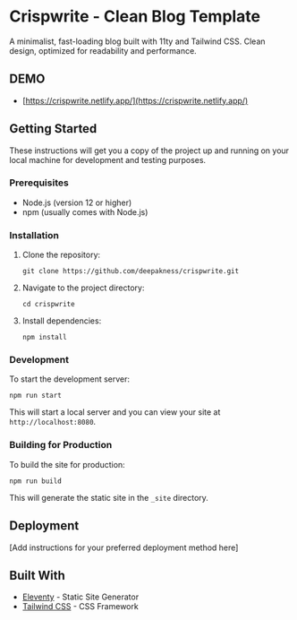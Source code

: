 # Crispwrite - Clean Blog Template

A minimalist, fast-loading blog built with 11ty and Tailwind CSS. Clean design, optimized for readability and performance.

## DEMO

- [https://crispwrite.netlify.app/](https://crispwrite.netlify.app/)

## Getting Started

These instructions will get you a copy of the project up and running on your local machine for development and testing purposes.

### Prerequisites

- Node.js (version 12 or higher)
- npm (usually comes with Node.js)

### Installation

1. Clone the repository:
   ```
   git clone https://github.com/deepakness/crispwrite.git
   ```
2. Navigate to the project directory:
   ```
   cd crispwrite
   ```
3. Install dependencies:
   ```
   npm install
   ```

### Development

To start the development server:

```
npm run start
```

This will start a local server and you can view your site at `http://localhost:8080`.

### Building for Production

To build the site for production:

```
npm run build
```

This will generate the static site in the `_site` directory.

## Deployment

[Add instructions for your preferred deployment method here]

## Built With

- [Eleventy](https://www.11ty.dev/) - Static Site Generator
- [Tailwind CSS](https://tailwindcss.com/) - CSS Framework
